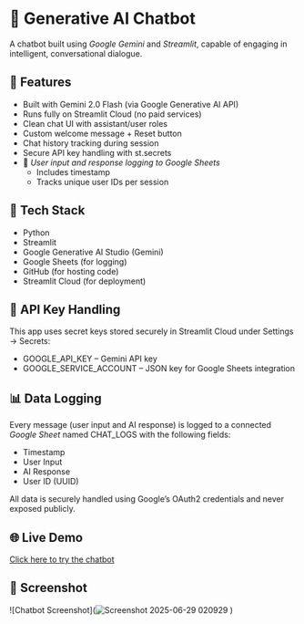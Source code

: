 # 🤖 Generative AI Chatbot

A chatbot built using *Google Gemini* and *Streamlit*, capable of engaging in intelligent, conversational dialogue.

## 🚀 Features

- Built with Gemini 2.0 Flash (via Google Generative AI API)
- Runs fully on Streamlit Cloud (no paid services)
- Clean chat UI with assistant/user roles
- Custom welcome message + Reset button
- Chat history tracking during session
- Secure API key handling with st.secrets
- 🔐 *User input and response logging to Google Sheets*
  - Includes timestamp
  - Tracks unique user IDs per session

## 🧠 Tech Stack

- Python
- Streamlit
- Google Generative AI Studio (Gemini)
- Google Sheets (for logging)
- GitHub (for hosting code)
- Streamlit Cloud (for deployment)

## 🔐 API Key Handling

This app uses secret keys stored securely in Streamlit Cloud under Settings → Secrets:
- GOOGLE_API_KEY – Gemini API key
- GOOGLE_SERVICE_ACCOUNT – JSON key for Google Sheets integration

## 📊 Data Logging

Every message (user input and AI response) is logged to a connected *Google Sheet* named CHAT_LOGS with the following fields:
- Timestamp
- User Input
- AI Response
- User ID (UUID)

All data is securely handled using Google’s OAuth2 credentials and never exposed publicly.

## 🌐 Live Demo
[Click here to try the chatbot](https://ai-chatbotgit-nqemz54qjn5nyz6vnfpipp.streamlit.app/)

## 📸 Screenshot
![Chatbot Screenshot](![Screenshot 2025-06-29 020929](https://github.com/user-attachments/assets/3d9b65aa-a0e4-4f68-aec9-47fc476a0e45)
)
